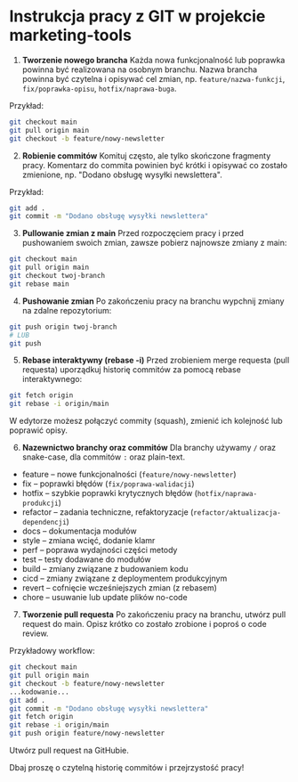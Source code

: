 # Instrukcja pracy z GIT w projekcie marketing-tools

1. **Tworzenie nowego brancha**
   Każda nowa funkcjonalność lub poprawka powinna być realizowana na osobnym branchu. Nazwa brancha powinna być czytelna i opisywać cel zmian, np. `feature/nazwa-funkcji`, `fix/poprawka-opisu`, `hotfix/naprawa-buga`.

Przykład:

```sh
git checkout main
git pull origin main
git checkout -b feature/nowy-newsletter
```

2. **Robienie commitów**
   Komituj często, ale tylko skończone fragmenty pracy. Komentarz do commita powinien być krótki i opisywać co zostało zmienione, np. "Dodano obsługę wysyłki newslettera".

Przykład:

```sh
git add .
git commit -m "Dodano obsługę wysyłki newslettera"
```

3. **Pullowanie zmian z main**
   Przed rozpoczęciem pracy i przed pushowaniem swoich zmian, zawsze pobierz najnowsze zmiany z main:

```sh
git checkout main
git pull origin main
git checkout twoj-branch
git rebase main
```

4. **Pushowanie zmian**
   Po zakończeniu pracy na branchu wypchnij zmiany na zdalne repozytorium:

```sh
git push origin twoj-branch
# LUB
git push
```

5. **Rebase interaktywny (rebase -i)**
   Przed zrobieniem merge requesta (pull requesta) uporządkuj historię commitów za pomocą rebase interaktywnego:

```sh
git fetch origin
git rebase -i origin/main
```

W edytorze możesz połączyć commity (squash), zmienić ich kolejność lub poprawić opisy.

6. **Nazewnictwo branchy oraz commitów**
   Dla branchy używamy `/` oraz snake-case, dla commitów `:` oraz plain-text.

- feature – nowe funkcjonalności (`feature/nowy-newsletter`)
- fix – poprawki błędów (`fix/poprawa-walidacji`)
- hotfix – szybkie poprawki krytycznych błędów (`hotfix/naprawa-produkcji`)
- refactor – zadania techniczne, refaktoryzacje (`refactor/aktualizacja-dependencji`)
- docs – dokumentacja modułów
- style – zmiana wcięć, dodanie klamr
- perf – poprawa wydajności części metody
- test – testy dodawane do modułów
- build – zmiany związane z budowaniem kodu
- cicd – zmiany związane z deploymentem produkcyjnym
- revert – cofnięcie wcześniejszych zmian (z rebasem)
- chore – usuwanie lub update plików no-code

7. **Tworzenie pull requesta**
   Po zakończeniu pracy na branchu, utwórz pull request do main. Opisz krótko co zostało zrobione i poproś o code review.

Przykładowy workflow:

```sh
git checkout main
git pull origin main
git checkout -b feature/nowy-newsletter
...kodowanie...
git add .
git commit -m "Dodano obsługę wysyłki newslettera"
git fetch origin
git rebase -i origin/main
git push origin feature/nowy-newsletter
```

Utwórz pull request na GitHubie.

Dbaj proszę o czytelną historię commitów i przejrzystość pracy!
